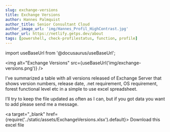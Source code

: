 ```yaml
---
slug: exchange-versions
title: Exchange Versions
author: Hannes Palmquist
author_title: Senior Consultant Cloud
author_image_url: 'img/Hannes_Profil_HighContrast.jpg'
author_url: https://netlify.getps.dev/about
tags: [powershell, check-profilestatus, function, profile]
---
```


<div class="addthis_inline_share_toolbox"></div>

import useBaseUrl from '@docusaurus/useBaseUrl';

<img alt="Exchange Versions" src={useBaseUrl('img/exchange-versions.png')} />

I’ve summarized a table with all versions released of Exchange Server that shows version numbers, release date, .net requirement, OS requirement, forest functional level etc in a simple to use excel spreadsheet.

I’ll try to keep the file updated as often as I can, but if you got data you want to add please send me a message.

<a target="_blank" href={require('../static/assets/ExchangeVersions.xlsx').default}> Download this excel file </a>